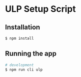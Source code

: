 # ULP Setup Script

## Installation

```bash
$ npm install
```

## Running the app

```bash
# development
$ npm run cli ulp
```
